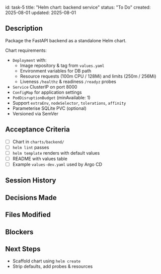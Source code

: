 id: task-5
title: "Helm chart: backend service"
status: "To Do"
created: 2025-08-01
updated: 2025-08-01

## Description

Package the FastAPI backend as a standalone Helm chart.

Chart requirements:

- `Deployment` with:
  - Image repository & tag from `values.yaml`
  - Environment variables for DB path
  - Resource requests (100m CPU / 128Mi) and limits (250m / 256Mi)
  - Liveness `/healthz` & readiness `/readyz` probes
- `Service` ClusterIP on port 8000
- `ConfigMap` for application settings
- `PodDisruptionBudget` (minAvailable: 1)
- Support `extraEnv`, `nodeSelector`, `tolerations`, `affinity`
- Parameterise SQLite PVC (optional)
- Versioned via SemVer

## Acceptance Criteria

- [ ] Chart in `charts/backend/`
- [ ] `helm lint` passes
- [ ] `helm template` renders with default values
- [ ] README with values table
- [ ] Example `values-dev.yaml` used by Argo CD

## Session History

<!-- Update as work progresses -->

## Decisions Made

## Files Modified

## Blockers

## Next Steps

- Scaffold chart using `helm create`
- Strip defaults, add probes & resources
